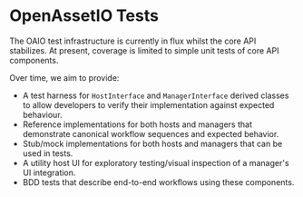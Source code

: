 # OpenAssetIO Tests

The OAIO test infrastructure is currently in flux whilst the core API
stabilizes. At present, coverage is limited to simple unit tests of core
API components.

Over time, we aim to provide:

 - A test harness for `HostInterface` and `ManagerInterface` derived
   classes to allow developers to verify their implementation against
   expected behaviour.
 - Reference implementations for both hosts and managers that
   demonstrate canonical workflow sequences and expected behavior.
 - Stub/mock implementations for both hosts and managers that can be
   used in tests.
 - A utility host UI for exploratory testing/visual inspection of a
   manager's UI integration.
 - BDD tests that describe end-to-end workflows using these components.

